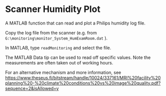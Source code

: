 # Scanner Humidity Plot
A MATLAB function that can read and plot a Philips humidity log file. 

Copy the log file from the scanner (e.g. from `G:\monitoring\monitor_System_HumExamRoom.dat` ).

In MATLAB, type `readMonitoring` and select the file.

The MATLAB Data tip can be used to read off specific values.
Note the measurements are often taken out of working hours.

For an alternative mechanism and more information, see https://www.theseus.fi/bitstream/handle/10024/337161/MRI%20facility%20planning%20-%20climate%20conditions%20vs%20image%20quality.pdf?sequence=2&isAllowed=y 
